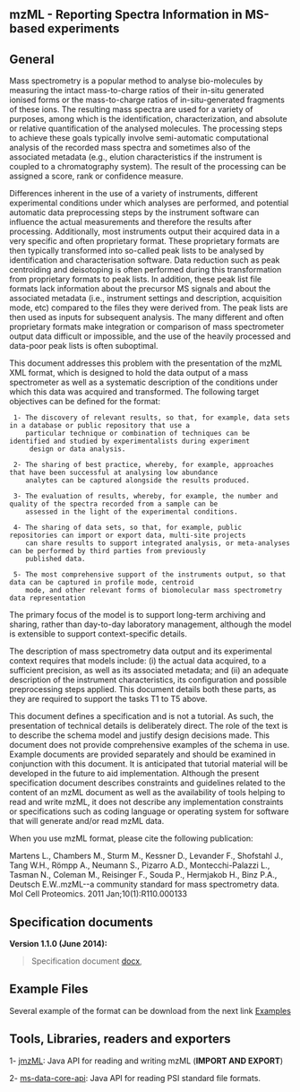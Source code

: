 ## mzML - Reporting Spectra Information in MS-based experiments


## General

Mass spectrometry is a popular method to analyse bio-molecules by measuring the intact mass-to-charge ratios of their in-situ generated ionised forms or the mass-to-charge ratios of in-situ-generated fragments of these ions. The resulting mass spectra are used for a variety of purposes, among which is the identification, characterization, and absolute or relative quantification of the analysed molecules. The processing steps to achieve these goals typically involve semi-automatic computational analysis of the recorded mass spectra and sometimes also of the associated metadata (e.g., elution characteristics if the instrument is coupled to a chromatography system). The result of the processing can be assigned a score, rank or confidence measure.

Differences inherent in the use of a variety of instruments, different experimental conditions under which analyses are performed, and potential automatic data preprocessing steps by the instrument software can influence the actual measurements and therefore the results after processing. Additionally, most instruments output their acquired data in a very specific and often proprietary format. These proprietary formats are then typically transformed into so-called peak lists to be analysed by identification and characterisation software. Data reduction such as peak centroiding and deisotoping is often performed during this transformation from proprietary formats to peak lists. In addition, these peak list file formats lack information about the precursor MS signals and about the associated metadata (i.e., instrument settings and description, acquisition mode, etc) compared to the files they were derived from. The peak lists are then used as inputs for subsequent analysis. The many different and often proprietary formats make integration or comparison of mass spectrometer output data difficult or impossible, and the use of the heavily processed and data-poor peak lists is often suboptimal.

This document addresses this problem with the presentation of the mzML XML format, which is designed to hold the data output of a mass spectrometer as well as a systematic description of the conditions under which this data was acquired and transformed. The following target objectives can be defined for the format:

     1- The discovery of relevant results, so that, for example, data sets in a database or public repository that use a
        particular technique or combination of techniques can be identified and studied by experimentalists during experiment
         design or data analysis.

     2- The sharing of best practice, whereby, for example, approaches that have been successful at analysing low abundance
        analytes can be captured alongside the results produced.
     
     3- The evaluation of results, whereby, for example, the number and quality of the spectra recorded from a sample can be
        assessed in the light of the experimental conditions.

     4-	The sharing of data sets, so that, for example, public repositories can import or export data, multi-site projects
        can share results to support integrated analysis, or meta-analyses can be performed by third parties from previously
        published data.
     
     5- The most comprehensive support of the instruments output, so that data can be captured in profile mode, centroid
        mode, and other relevant forms of biomolecular mass spectrometry data representation

The primary focus of the model is to support long-term archiving and sharing, rather than day-to-day laboratory management, although the model is extensible to support context-specific details.

The description of mass spectrometry data output and its experimental context requires that models include: (i) the actual data acquired, to a sufficient precision, as well as its associated metadata; and (ii) an adequate description of the instrument characteristics, its configuration and possible preprocessing steps applied. This document details both these parts, as they are required to support the tasks T1 to T5 above.
 
This document defines a specification and is not a tutorial. As such, the presentation of technical details is deliberately direct. The role of the text is to describe the schema model and justify design decisions made. This document does not provide comprehensive examples of the schema in use. Example documents are provided separately and should be examined in conjunction with this document. It is anticipated that tutorial material will be developed in the future to aid implementation. Although the present specification document describes constraints and guidelines related to the content of an mzML document as well as the availability of tools helping to read and write mzML, it does not describe any implementation constraints or specifications such as coding language or operating system for software that will generate and/or read mzML data. 

When you use mzML format, please cite the following publication:

Martens L., Chambers M., Sturm M., Kessner D., Levander F., Shofstahl J., Tang W.H., Römpp A., Neumann S., Pizarro A.D., Montecchi-Palazzi L., Tasman N., Coleman M., Reisinger F., Souda P., Hermjakob H., Binz P.A., Deutsch E.W..mzML--a community standard for mass spectrometry data. Mol Cell Proteomics. 2011 Jan;10(1):R110.000133

## Specification documents

**Version 1.1.0 (June 2014):**

  > Specification document [docx](https://github.com/HUPO-PSI/mzML/blob/master/specification_document/mzML1.1.0_specificationDocument.doc),


## Example Files
Several example of the format can be download from the next link [Examples](https://github.com/HUPO-PSI/mzML/tree/master/examples)

## Tools, Libraries, readers and exporters

1- [jmzML](http://github.com/PRIDE-UTILITIES/jmzML/): Java API for reading and writing mzML (**IMPORT AND EXPORT**) 

2- [ms-data-core-api](http://github.com/PRIDE-UTILITIES/ms-data-core-api/): Java API for reading PSI standard file formats.


